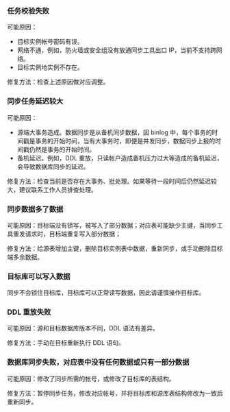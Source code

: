 
### 任务校验失败
可能原因：
- 目标实例帐号密码有误。
- 网络不通，例如，防火墙或安全组没有放通同步工具出口 IP，当前不支持跨网络。
- 目标实例地实例不存在。

修复方法：检查上述原因做对应调整。

### 同步任务延迟较大
可能原因：
- 源端大事务造成。数据同步是从备机同步数据，因 binlog 中，每个事务的时间戳是事务的开始时间，当有大事务时，即便是并发同步，数据同步上报的时间戳仍然是事务的开始时间。
- 备机延迟。例如，DDL 重放，只读帐户造成备机压力过大等造成的备机延迟，会导致数据库同步的延迟。

修复方法：检查当前是否存在大事务、批处理。如果等待一段时间后仍然延迟较大，建议联系工作人员排查处理。

### 同步数据多了数据
可能原因：目标端没有锁写，被写入了部分数据；对应表可能缺少主键，当同步工具重发请求时，目标端重复写入部分数据；

修复方法：给源表增加主键，删除目标实例表中数据，重新同步，或手动删除目标端多余数据。

### 目标库可以写入数据
同步不会锁住目标库，目标库可以正常读写数据，因此请谨慎操作目标库。

### DDL 重放失败
可能原因：源和目标数据库版本不同，DDL 语法有差异。

修复方法：手动在目标重新执行 DDL 语句。

### 数据库同步失败，对应表中没有任何数据或只有一部分数据
可能原因：修改了同步所需的帐号，或修改了目标库的表结构。

修复方法：暂停同步任务，修改对应帐号，并将目标库和源库表结构修改为一致后重新同步。


